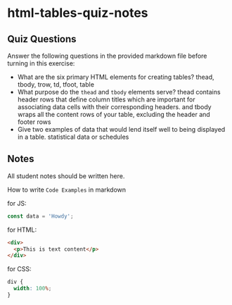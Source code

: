 # html-tables-quiz-notes

## Quiz Questions

Answer the following questions in the provided markdown file before turning in this exercise:

- What are the six primary HTML elements for creating tables?
  thead, tbody, trow, td, tfoot, table
- What purpose do the `thead` and `tbody` elements serve?
  thead contains header rows that define column titles which are important for associating data cells with their corresponding headers. and tbody wraps all the content rows of your table, excluding the header and footer rows
- Give two examples of data that would lend itself well to being displayed in a table.
  statistical data or schedules

## Notes

All student notes should be written here.

How to write `Code Examples` in markdown

for JS:

```javascript
const data = 'Howdy';
```

for HTML:

```html
<div>
  <p>This is text content</p>
</div>
```

for CSS:

```css
div {
  width: 100%;
}
```
